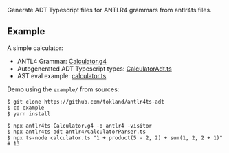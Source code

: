 Generate ADT Typescript files for ANTLR4 grammars from antlr4ts files.

## Example

A simple calculator:

-   ANTL4 Grammar: [Calculator.g4](https://github.com/tokland/antlr4ts-adt/blob/main/example/Calculator.g4)
-   Autogenerated ADT Typescript types: [CalculatorAdt.ts](https://github.com/tokland/antlr4ts-adt/blob/main/example/antlr4/CalculatorAdt.ts)
-   AST eval example: [calculator.ts](https://github.com/tokland/antlr4ts-adt/blob/main/example/calculator.ts)

Demo using the `example/` from sources:

```shell
$ git clone https://github.com/tokland/antlr4ts-adt
$ cd example
$ yarn install

$ npx antlr4ts Calculator.g4 -o antlr4 -visitor
$ npx antlr4ts-adt antlr4/CalculatorParser.ts
$ npx ts-node calculator.ts "1 + product(5 - 2, 2) + sum(1, 2, 2 + 1)"
# 13
```
